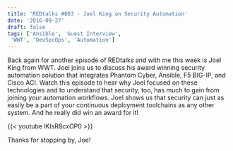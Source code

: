 ```yaml
---
title: 'REDtalks #003 - Joel King on Security Automation'
date: '2016-09-27'
draft: false
tags: ['Ansible', 'Guest Interview',
 'WWT', 'DevSecOps', 'Automation']
---
```


Back again for another episode of REDtalks and with me this week is Joel King from WWT. Joel joins us to discuss his award winning security automation solution that integrates Phantom Cyber, Ansible, F5 BIG-IP, and Cisco ACI. Watch this episode to hear why Joel focused on these technologies and to understand that security, too, has much to gain from joining your automation workflows. Joel shows us that security can just as easily be a part of your continuous deployment toolchains as any other system. And he really did win an award for it!

{{< youtube lKIsR8cxOP0 >}}

Thanks for stopping by, Joe!